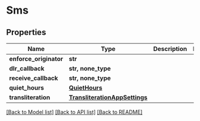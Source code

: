 # Sms


## Properties
Name | Type | Description | Notes
------------ | ------------- | ------------- | -------------
**enforce_originator** | **str** |  | 
**dlr_callback** | **str, none_type** |  | 
**receive_callback** | **str, none_type** |  | 
**quiet_hours** | [**QuietHours**](QuietHours.md) |  | 
**transliteration** | [**TransliterationAppSettings**](TransliterationAppSettings.md) |  | 


[[Back to Model list]](../../README.md#models) [[Back to API list]](../../README.md#available-methods) [[Back to README]](../../README.md)



